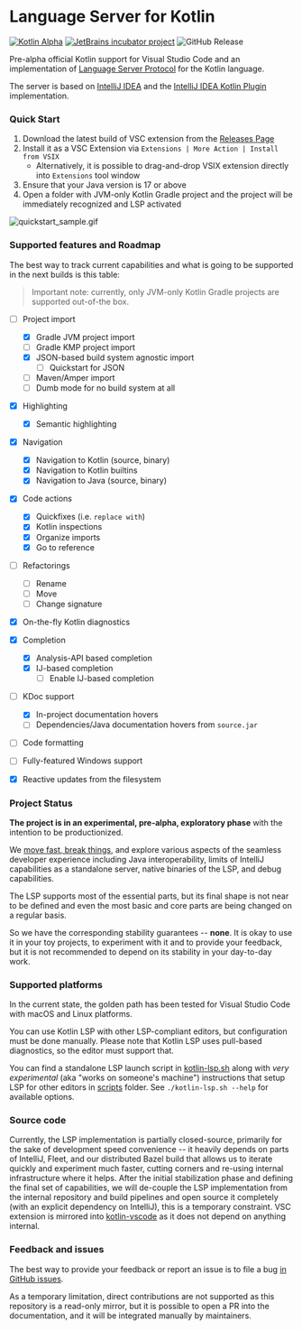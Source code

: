 Language Server for Kotlin
========

[![Kotlin Alpha](https://kotl.in/badges/experimental.svg)](https://kotlinlang.org/docs/components-stability.html)
[![JetBrains incubator project](https://jb.gg/badges/incubator.svg)](https://confluence.jetbrains.com/display/ALL/JetBrains+on+GitHub)
![GitHub Release](https://img.shields.io/github/v/release/Kotlin/kotlin-lsp)

Pre-alpha official Kotlin support for Visual Studio Code and an implementation of [Language Server Protocol](https://github.com/Microsoft/language-server-protocol)
for the Kotlin language.

The server is based on [IntelliJ IDEA](https://github.com/JetBrains/intellij-community) and the [IntelliJ IDEA Kotlin Plugin](https://github.com/JetBrains/intellij-community/tree/master/plugins/kotlin)
implementation.

### Quick Start

1. Download the latest build of VSC extension from the [Releases Page](https://github.com/Kotlin/kotlin-lsp/releases)
2. Install it as a VSC Extension via `Extensions | More Action | Install from VSIX`
    * Alternatively, it is possible to drag-and-drop VSIX extension directly into `Extensions` tool window
3. Ensure that your Java version is 17 or above
4. Open a folder with JVM-only Kotlin Gradle project and the project will be immediately recognized and LSP activated

![quickstart_sample.gif](images/quickstart_sample.gif)

### Supported features and Roadmap

The best way to track current capabilities and what is going to be supported in the next builds is this table:

>Important note: currently, only JVM-only Kotlin Gradle projects are supported out-of-the box.

* [ ] Project import
  * [x] Gradle JVM project import
  * [ ] Gradle KMP project import
  * [x] JSON-based build system agnostic import
    * [ ] Quickstart for JSON
  * [ ] Maven/Amper import
  * [ ] Dumb mode for no build system at all
* [x] Highlighting
  * [x] Semantic highlighting
* [x] Navigation
  * [x] Navigation to Kotlin (source, binary)
  * [x] Navigation to Kotlin builtins
  * [x] Navigation to Java (source, binary)
* [x] Code actions
  * [x] Quickfixes (i.e. `replace with`)
  * [x] Kotlin inspections
  * [x] Organize imports
  * [x] Go to reference
* [ ] Refactorings
  * [ ] Rename
  * [ ] Move
  * [ ] Change signature
* [x] On-the-fly Kotlin diagnostics
* [x] Completion
  * [x] Analysis-API based completion
  * [x] IJ-based completion
    * [ ] Enable IJ-based completion
* [ ] KDoc support
  * [x] In-project documentation hovers
  * [ ] Dependencies/Java documentation hovers from `source.jar`
* [ ] Code formatting
* [ ] Fully-featured Windows support
* [x] Reactive updates from the filesystem


### Project Status

**The project is in an experimental, pre-alpha, exploratory phase** with the intention to be productionized.

We [move fast, break things](https://xkcd.com/1428/), and explore various aspects of the seamless developer experience 
including Java interoperability, limits of IntelliJ capabilities as a standalone server, native binaries of the LSP, and 
debug capabilities.

The LSP supports most of the essential parts, but its final shape is not near to be defined and 
even the most basic and core parts are being changed on a regular basis.

So we have the corresponding stability guarantees -- **none**. It is okay to use it in your toy 
projects, to experiment with it and to provide your feedback, but it is not recommended 
to depend on its stability in your day-to-day work.


### Supported platforms

In the current state, the golden path has been tested for Visual Studio Code with macOS and Linux platforms.

You can use Kotlin LSP with other LSP-compliant editors, but configuration must be done manually.
Please note that Kotlin LSP uses pull-based diagnostics, so the editor must support that.

You can find a standalone LSP launch script in [kotlin-lsp.sh](scripts/kotlin-lsp.sh) along
with _very experimental_ (aka "works on someone's machine") instructions that setup LSP for other editors in [scripts](scripts) folder.
See `./kotlin-lsp.sh --help` for available options.

### Source code

Currently, the LSP implementation is partially closed-source, primarily for the sake of development speed convenience -- 
it heavily depends on parts of IntelliJ, Fleet, and our distributed Bazel build that allows us to 
iterate quickly and experiment much faster, cutting corners and re-using internal infrastructure where it helps.
After the initial stabilization phase and defining the final set of capabilities, we will de-couple the LSP implementation from the internal repository 
and build pipelines and open source it completely (with an explicit dependency on IntelliJ), this is a temporary constraint.
VSC extension is mirrored into [kotlin-vscode](kotlin-vscode) as it does not depend on anything internal.

### Feedback and issues

The best way to provide your feedback or report an issue is to file a bug [in GitHub issues](https://github.com/Kotlin/kotlin-lsp/issues/new).

As a temporary limitation, direct contributions are not supported as this repository is a read-only mirror,
but it is possible to open a PR into the documentation, and it will be integrated manually by maintainers.
